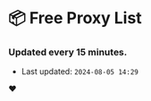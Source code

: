 # :package: Free Proxy List
### Updated every 15 minutes.

- Last updated: `2024-08-05 14:29`

:heart:

